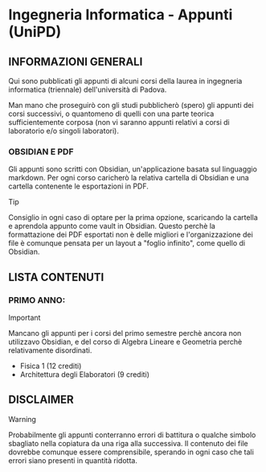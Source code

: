 # Ingegneria Informatica - Appunti (UniPD)

## INFORMAZIONI GENERALI
Qui sono pubblicati gli appunti di alcuni corsi della laurea in ingegneria informatica (triennale) dell'università di Padova.

Man mano che proseguirò con gli studi pubblicherò (spero) gli appunti dei corsi successivi, o quantomeno 
di quelli con una parte teorica sufficientemente corposa (non vi saranno appunti relativi a corsi di laboratorio e/o singoli laboratori).

### OBSIDIAN E PDF
Gli appunti sono scritti con Obsidian, un'applicazione basata sul linguaggio markdown.
Per ogni corso caricherò la relativa cartella di Obsidian e una cartella contenente le esportazioni in PDF.

> [!TIP]
> Consiglio in ogni caso di optare per la prima opzione, scaricando la cartella e aprendola appunto come vault in Obsidian.
> Questo perchè la formattazione dei PDF esportati non è delle migliori e l'organizzazione dei file è comunque pensata
> per un layout a "foglio infinito", come quello di Obsidian.

## LISTA CONTENUTI
### PRIMO ANNO:
> [!IMPORTANT]
> Mancano gli appunti per i corsi del primo semestre perchè ancora non utilizzavo Obsidian, e
> del corso di Algebra Lineare e Geometria perchè relativamente disordinati.

- Fisica 1 (12 crediti)
- Architettura degli Elaboratori (9 crediti)

## DISCLAIMER

> [!WARNING] 
> Probabilmente gli appunti conterranno errori di battitura o qualche simbolo sbagliato nella copiatura da una riga alla successiva.
> Il contenuto dei file dovrebbe comunque essere comprensibile, sperando in ogni caso che tali errori siano presenti in quantità ridotta.
